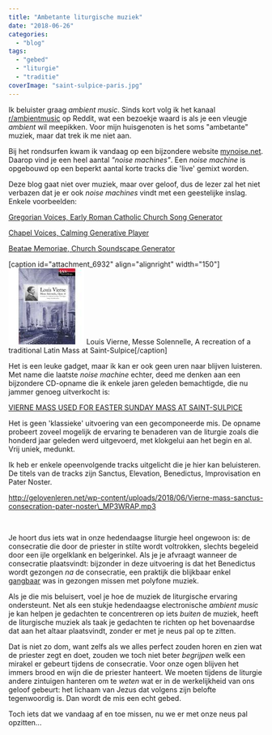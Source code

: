 ```yaml
---
title: "Ambetante liturgische muziek"
date: "2018-06-26"
categories: 
  - "blog"
tags: 
  - "gebed"
  - "liturgie"
  - "traditie"
coverImage: "saint-sulpice-paris.jpg"
---
```


Ik beluister graag _ambient music_. Sinds kort volg ik het kanaal [r/ambientmusic](https://www.reddit.com/r/ambientmusic/) op Reddit, wat een bezoekje waard is als je een vleugje _ambient_ wil meepikken. Voor mijn huisgenoten is het soms "ambetante" muziek, maar dat trek ik me niet aan.

Bij het rondsurfen kwam ik vandaag op een bijzondere website [mynoise.net](https://mynoise.net). Daarop vind je een heel aantal _"noise machines"_. Een _noise machine_ is opgebouwd op een beperkt aantal korte tracks die 'live' gemixt worden.

Deze blog gaat niet over muziek, maar over geloof, dus de lezer zal het niet verbazen dat je er ook _noise machines_ vindt met een geestelijke inslag. Enkele voorbeelden:

[Gregorian Voices, Early Roman Catholic Church Song Generator](https://mynoise.net/NoiseMachines/gregorianChoirGenerator.php)

[Chapel Voices, Calming Generative Player](https://mynoise.net/NoiseMachines/chapelVoicesSoundscape.php)

[Beatae Memoriae, Church Soundscape Generator](https://mynoise.net/NoiseMachines/churchAtmosphereSoundGenerator.php?c=0&l=0040234330303926300000&d=0)

\[caption id="attachment\_6932" align="alignright" width="150"\][![](images/Louis-Vierne-Messe-Solennelle-150x150.jpg)](https://pipe-organ-recordings.com/product/vierne-mass-saint-sulpice-paris-daniel-roth/) Louis Vierne, Messe Solennelle, A recreation of a traditional Latin Mass at Saint-Sulpice\[/caption\]

Het is een leuke gadget, maar ik kan er ook geen uren naar blijven luisteren. Met name die laatste _noise machine_ echter, deed me denken aan een bijzondere CD-opname die ik enkele jaren geleden bemachtigde, die nu jammer genoeg uitverkocht is:

[VIERNE MASS USED FOR EASTER SUNDAY MASS AT SAINT-SULPICE](https://pipe-organ-recordings.com/product/vierne-mass-saint-sulpice-paris-daniel-roth/)

Het is geen 'klassieke' uitvoering van een gecomponeerde mis. De opname probeert zoveel mogelijk de ervaring te benaderen van de liturgie zoals die honderd jaar geleden werd uitgevoerd, met klokgelui aan het begin en al. Vrij uniek, medunkt.

Ik heb er enkele opeenvolgende tracks uitgelicht die je hier kan beluisteren. De titels van de tracks zijn Sanctus, Elevation, Benedictus, Improvisation en Pater Noster.

http://gelovenleren.net/wp-content/uploads/2018/06/Vierne-mass-sanctus-consecration-pater-noster\_MP3WRAP.mp3

 

Je hoort dus iets wat in onze hedendaagse liturgie heel ongewoon is: de consecratie die door de priester in stilte wordt voltrokken, slechts begeleid door een ijle orgelklank en belgerinkel. Als je je afvraagt wanneer de consecratie plaatsvindt: bijzonder in deze uitvoering is dat het Benedictus wordt gezongen _na_ de consecratie, een praktijk die blijkbaar enkel [gangbaar](http://www.ccwatershed.org/blog/2014/oct/29/sanctus-benedictus-should-it-be-divided-mass/) was in gezongen missen met polyfone muziek.

Als je die mis beluisert, voel je hoe de muziek de liturgische ervaring ondersteunt. Net als een stukje hedendaagse electronische _ambient music_ je kan helpen je gedachten te concentreren op iets _buiten_ de muziek, heeft de liturgische muziek als taak je gedachten te richten op het bovenaardse dat aan het altaar plaatsvindt, zonder er met je neus pal op te zitten.

Dat is niet zo dom, want zelfs als we alles perfect zouden horen en zien wat de priester zegt en doet, zouden we toch niet beter _begrijpen_ welk een mirakel er gebeurt tijdens de consecratie. Voor onze ogen blijven het immers brood en wijn die de priester hanteert. We moeten tijdens de liturgie andere zintuigen hanteren om te _weten_ wat er in de werkelijkheid van ons geloof gebeurt: het lichaam van Jezus dat volgens zijn belofte tegenwoordig is. Dan wordt de mis een echt gebed. 

Toch iets dat we vandaag af en toe missen, nu we er met onze neus pal opzitten...

